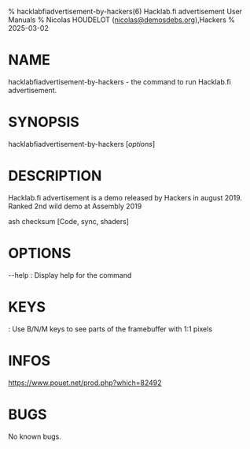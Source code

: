 % hacklabfiadvertisement-by-hackers(6) Hacklab.fi advertisement User Manuals
% Nicolas HOUDELOT (nicolas@demosdebs.org),Hackers
% 2025-03-02

# NAME
hacklabfiadvertisement-by-hackers - the command to run Hacklab.fi advertisement.

# SYNOPSIS
hacklabfiadvertisement-by-hackers [*options*]

# DESCRIPTION
Hacklab.fi advertisement is a demo released by Hackers in august 2019.
Ranked 2nd wild demo at Assembly 2019

ash checksum [Code, sync, shaders]

# OPTIONS
\--help
:   Display help for the command

# KEYS
:	Use B/N/M keys to see parts of the framebuffer with 1:1 pixels

# INFOS
https://www.pouet.net/prod.php?which=82492

# BUGS
No known bugs.
